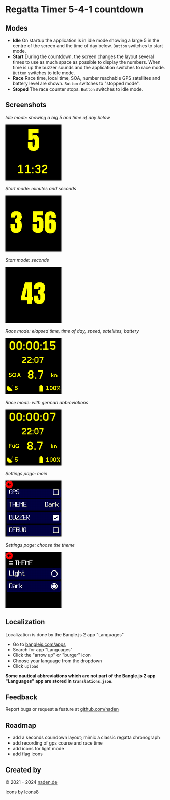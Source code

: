 # Regatta Timer 5-4-1 countdown

## Modes

* **Idle**
  On startup the application is in idle mode showing a large 5 in the centre of the screen and the time of day below.
  `Button` switches to start mode.
* **Start**
  During the countdown, the screen changes the layout several times to use as much space as
  possible to display the numbers.
  When time is up the buzzer sounds and the application switches to race mode.
  `Button` switches to idle mode.
* **Race**
  Race time, local time, SOA, number reachable GPS satellites and battery level are shown.
  `Button` switches to "stopped mode".
* **Stoped**
  The race counter stops.
  `Button` switches to idle mode.

## Screenshots

*Idle mode: showing a big 5 and time of day below*

![Idle mode: showing a big 5 and time of day below](screenshot-1.png)

*Start mode: minutes and seconds*

![Start mode: minutes and seconds](screenshot-2.png)

*Start mode: seconds*

![Start mode: seconds](screenshot-3.png)

*Race mode: elapsed time, time of day, speed, satellites, battery*

![Race mode: elapsed time, time of day, speed, satellites, battery](screenshot-4.png)

*Race mode: with german abbreviations*

![Race mode: with german abbreviations](screenshot-5.png)

*Settings page: main*

![Settings page: main](screenshot-6.png)

*Settings page: choose the theme*

![Settings page: choose the theme](screenshot-7.png)

## Localization

Localization is done by the Bangle.js 2 app "Languages"
* Go to [banglejs.com/apps](https://banglejs.com/apps/)
* Search for app "Languages"
* Click the "arrow up" or "burger" icon
* Choose your language from the dropdown
* Click `upload`

**Some nautical abbreviations which are not part of the Bangle.js 2 app "Languages" app are stored in `translations.json`.**

## Feedback

Report bugs or request a feature at [github.com/naden](https://github.com/naden)

## Roadmap
* add a seconds coundown layout; mimic a classic regatta chronograph
* add recording of gps course and race time
* add icons for light mode
* add flag icons

## Created by
&copy; 2021 - 2024 [naden.de](https://naden.de)

Icons by [Icons8](https://icons8.com/)

